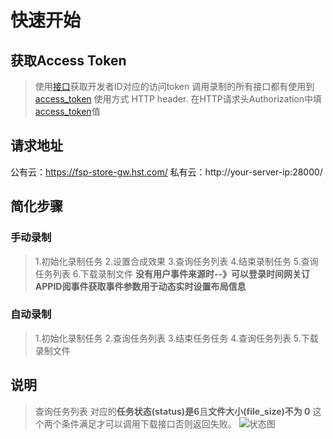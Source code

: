 # 快速开始

## 获取Access Token
>使用[接口](http://paas.hst.com/developer/document?production=other)获取开发者ID对应的访问token
调用录制的所有接口都有使用到 [access_token](http://paas.hst.com/developer/document?production=other)
使用方式
HTTP header. 在HTTP请求头Authorization中填[access_token](http://paas.hst.com/developer/document?production=other)值



## 请求地址
公有云：https://fsp-store-gw.hst.com/
私有云：http://your-server-ip:28000/




## 简化步骤

### 手动录制
>1.初始化录制任务 
2.设置合成效果
3.查询任务列表
4.结束录制任务
5.查询任务列表
6.下载录制文件
**没有用户事件来源时--》可以登录时间网关订APPID阅事件获取事件参数用于动态实时设置布局信息**


### 自动录制
>1.初始化录制任务
2.查询任务列表
3.结束任务任务
4.查询任务列表
5.下载录制文件


## 说明
>查询任务列表 对应的**任务状态(status)是6**且**文件大小(file_size)不为 0** 这个两个条件满足才可以调用下载接口否则返回失败。
![状态图](https://fs.hst.com/download/paas/images/documentation/platform/record_task_status.png)